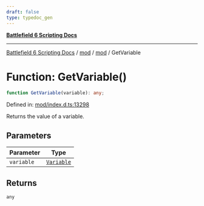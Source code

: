 ```yaml
---
draft: false
type: typedoc_gen
---
```


[**Battlefield 6 Scripting Docs**](../../../_index.md)

***

[Battlefield 6 Scripting Docs](../../../_index.md) / [mod](../../_index.md) / [mod](../_index.md) / GetVariable

# Function: GetVariable()

```ts
function GetVariable(variable): any;
```

Defined in: [mod/index.d.ts:13298](https://github.com/battlefield-portal-community/portal-docs/blob/6d87e21c5922a3efb03c634dbe98e5fe6e797672/generators/santiago/mod/index.d.ts#L13298)

Returns the value of a variable.

## Parameters

| Parameter | Type |
| ------ | ------ |
| `variable` | [`Variable`](../Variable/_index.md) |

## Returns

`any`

